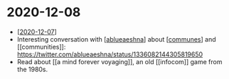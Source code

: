 # 2020-12-08

- [[2020-12-07]] 
- Interesting conversation with [[ablueaeshna]] about [[communes]] and [[communities]]: https://twitter.com/ablueaeshna/status/1336082144305819650
- Read about [[a mind forever voyaging]], an old [[infocom]] game from the 1980s.

[//begin]: # "Autogenerated link references for markdown compatibility"
[2020-12-07]: 2020-12-07 "2020-12-07"
[ablueaeshna]: ../ablueaeshna "Ablueaeshna"
[communes]: ../communes "Communes"
[//end]: # "Autogenerated link references"